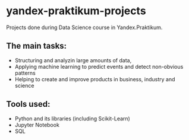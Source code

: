 # yandex-praktikum-projects
Projects done during Data Science course in Yandex.Praktikum.

## The main tasks:
- Structuring and analyzin large amounts of data, 
- Applying machine learning to predict events and detect non-obvious patterns
- Helping to create and improve products in business, industry and science

## Tools used:
- Python and its libraries (including Scikit-Learn)
- Jupyter Notebook
- SQL

